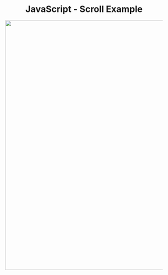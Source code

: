 <h1 align="center">
   JavaScript - Scroll Example
</h1>

<p align="center">
  <img src="https://github.com/ozkannbuyuk/js-exercises/assets/111967202/519cf65b-f713-4dfd-b746-69d5d899b8c4" width="800" />
</p>
